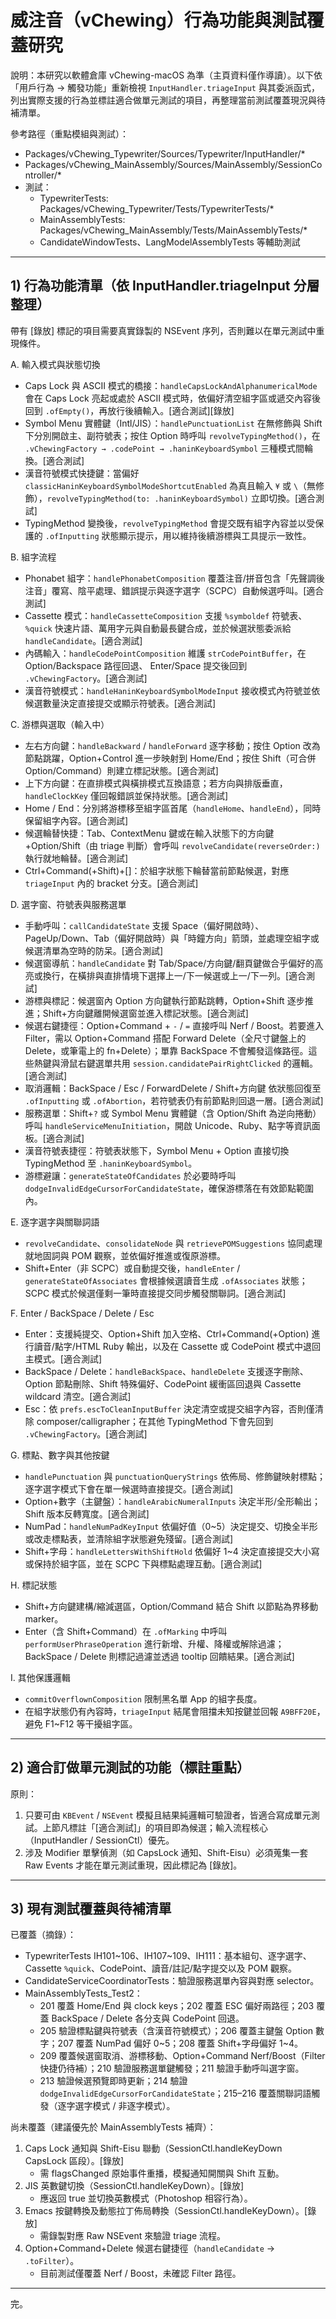 # 威注音（vChewing）行為功能與測試覆蓋研究

說明：本研究以軟體倉庫 vChewing-macOS 為準（主頁資料僅作導讀）。以下依「用戶行為 → 觸發功能」重新檢視 `InputHandler.triageInput` 與其委派函式，列出實際支援的行為並標註適合做單元測試的項目，再整理當前測試覆蓋現況與待補清單。

參考路徑（重點模組與測試）：
- Packages/vChewing_Typewriter/Sources/Typewriter/InputHandler/*
- Packages/vChewing_MainAssembly/Sources/MainAssembly/SessionController/*
- 測試：
  - TypewriterTests: Packages/vChewing_Typewriter/Tests/TypewriterTests/*
  - MainAssemblyTests: Packages/vChewing_MainAssembly/Tests/MainAssemblyTests/*
  - CandidateWindowTests、LangModelAssemblyTests 等輔助測試

---

## 1) 行為功能清單（依 InputHandler.triageInput 分層整理）

帶有 [錄放] 標記的項目需要真實錄製的 NSEvent 序列，否則難以在單元測試中重現條件。

A. 輸入模式與狀態切換
- Caps Lock 與 ASCII 模式的橋接：`handleCapsLockAndAlphanumericalMode` 會在 Caps Lock 亮起或處於 ASCII 模式時，依偏好清空組字區或遞交內容後回到 `.ofEmpty()`，再放行後續輸入。[適合測試][錄放]
- Symbol Menu 實體鍵（Intl/JIS）：`handlePunctuationList` 在無修飾與 Shift 下分別開啟主、副符號表；按住 Option 時呼叫 `revolveTypingMethod()`，在 `.vChewingFactory → .codePoint → .haninKeyboardSymbol` 三種模式間輪換。[適合測試]
- 漢音符號模式快捷鍵：當偏好 `classicHaninKeyboardSymbolModeShortcutEnabled` 為真且輸入 `¥` 或 `\`（無修飾），`revolveTypingMethod(to: .haninKeyboardSymbol)` 立即切換。[適合測試]
- TypingMethod 變換後，`revolveTypingMethod` 會提交既有組字內容並以受保護的 `.ofInputting` 狀態顯示提示，用以維持後續游標與工具提示一致性。

B. 組字流程
- Phonabet 組字：`handlePhonabetComposition` 覆蓋注音/拼音包含「先聲調後注音」覆寫、陰平處理、錯誤提示與逐字選字（SCPC）自動候選呼叫。[適合測試]
- Cassette 模式：`handleCassetteComposition` 支援 `%symboldef` 符號表、`%quick` 快速片語、萬用字元與自動最長鍵合成，並於候選狀態委派給 `handleCandidate`。[適合測試]
- 內碼輸入：`handleCodePointComposition` 維護 `strCodePointBuffer`，在 Option/Backspace 路徑回退、 Enter/Space 提交後回到 `.vChewingFactory`。[適合測試]
- 漢音符號模式：`handleHaninKeyboardSymbolModeInput` 接收模式內符號並依候選數量決定直接提交或顯示符號表。[適合測試]

C. 游標與選取（輸入中）
- 左右方向鍵：`handleBackward` / `handleForward` 逐字移動；按住 Option 改為節點跳躍，Option+Control 進一步映射到 Home/End；按住 Shift（可合併 Option/Command）則建立標記狀態。[適合測試]
- 上下方向鍵：在直排模式與橫排模式互換語意；若方向與排版垂直，`handleClockKey` 僅回報錯誤並保持狀態。[適合測試]
- Home / End：分別將游標移至組字區首尾（`handleHome`、`handleEnd`），同時保留組字內容。[適合測試]
- 候選輪替快捷：Tab、ContextMenu 鍵或在輸入狀態下的方向鍵+Option/Shift（由 triage 判斷）會呼叫 `revolveCandidate(reverseOrder:)` 執行就地輪替。[適合測試]
- Ctrl+Command(+Shift)+[]：於組字狀態下輪替當前節點候選，對應 `triageInput` 內的 bracket 分支。[適合測試]

D. 選字窗、符號表與服務選單
- 手動呼叫：`callCandidateState` 支援 Space（偏好開啟時）、PageUp/Down、Tab（偏好開啟時）與「時鐘方向」箭頭，並處理空組字或候選清單為空時的防呆。[適合測試]
- 候選窗導航：`handleCandidate` 對 Tab/Space/方向鍵/翻頁鍵做合乎偏好的高亮或換行，在橫排與直排情境下選擇上一/下一候選或上一/下一列。[適合測試]
- 游標與標記：候選窗內 Option 方向鍵執行節點跳轉，Option+Shift 逐步推進；Shift+方向鍵離開候選窗並進入標記狀態。[適合測試]
- 候選右鍵捷徑：Option+Command + `-` / `=` 直接呼叫 Nerf / Boost。若要進入 Filter，需以 Option+Command 搭配 Forward Delete（全尺寸鍵盤上的 Delete，或筆電上的 fn+Delete）；單靠 BackSpace 不會觸發這條路徑。這些熱鍵與滑鼠右鍵選單共用 `session.candidatePairRightClicked` 的邏輯。[適合測試]
- 取消邏輯：BackSpace / Esc / ForwardDelete / Shift+方向鍵 依狀態回復至 `.ofInputting` 或 `.ofAbortion`，若符號表仍有前節點則回退一層。[適合測試]
- 服務選單：Shift+`?` 或 Symbol Menu 實體鍵（含 Option/Shift 為逆向捲動）呼叫 `handleServiceMenuInitiation`，開啟 Unicode、Ruby、點字等資訊面板。[適合測試]
- 漢音符號表捷徑：符號表狀態下，Symbol Menu + Option 直接切換 TypingMethod 至 `.haninKeyboardSymbol`。
- 游標避讓：`generateStateOfCandidates` 於必要時呼叫 `dodgeInvalidEdgeCursorForCandidateState`，確保游標落在有效節點範圍內。

E. 逐字選字與關聯詞語
- `revolveCandidate`、`consolidateNode` 與 `retrievePOMSuggestions` 協同處理就地固詞與 POM 觀察，並依偏好推進或復原游標。
- Shift+Enter（非 SCPC）或自動提交後，`handleEnter` / `generateStateOfAssociates` 會根據候選讀音生成 `.ofAssociates` 狀態；SCPC 模式於候選僅剩一筆時直接提交同步觸發關聯詞。[適合測試]

F. Enter / BackSpace / Delete / Esc
- Enter：支援純提交、Option+Shift 加入空格、Ctrl+Command(+Option) 進行讀音/點字/HTML Ruby 輸出，以及在 Cassette 或 CodePoint 模式中退回主模式。[適合測試]
- BackSpace / Delete：`handleBackSpace`、`handleDelete` 支援逐字刪除、Option 節點刪除、Shift 特殊偏好、CodePoint 緩衝區回退與 Cassette wildcard 清空。[適合測試]
- Esc：依 `prefs.escToCleanInputBuffer` 決定清空或提交組字內容，否則僅清除 composer/calligrapher；在其他 TypingMethod 下會先回到 `.vChewingFactory`。[適合測試]

G. 標點、數字與其他按鍵
- `handlePunctuation` 與 `punctuationQueryStrings` 依佈局、修飾鍵映射標點；逐字選字模式下會在單一候選時直接提交。[適合測試]
- Option+數字（主鍵盤）：`handleArabicNumeralInputs` 決定半形/全形輸出；Shift 版本反轉寬度。[適合測試]
- NumPad：`handleNumPadKeyInput` 依偏好值（0~5）決定提交、切換全半形或改走標點表，並清除組字狀態避免殘留。[適合測試]
- Shift+字母：`handleLettersWithShiftHold` 依偏好 1~4 決定直接提交大小寫或保持於組字區，並在 SCPC 下與標點處理互動。[適合測試]

H. 標記狀態
- Shift+方向鍵建構/縮減選區，Option/Command 結合 Shift 以節點為界移動 marker。
- Enter（含 Shift+Command）在 `.ofMarking` 中呼叫 `performUserPhraseOperation` 進行新增、升權、降權或解除過濾；BackSpace / Delete 則標記過濾並透過 tooltip 回饋結果。[適合測試]

I. 其他保護邏輯
- `commitOverflownComposition` 限制黑名單 App 的組字長度。
- 在組字狀態仍有內容時，`triageInput` 結尾會阻擋未知按鍵並回報 `A9BFF20E`，避免 F1~F12 等干擾組字區。

---

## 2) 適合訂做單元測試的功能（標註重點）

原則：

1. 只要可由 `KBEvent` / `NSEvent` 模擬且結果純邏輯可驗證者，皆適合寫成單元測試。上節凡標註「[適合測試]」的項目即為候選；輸入流程核心（InputHandler / SessionCtl）優先。
2. 涉及 Modifier 單擊偵測（如 CapsLock 通知、Shift-Eisu）必須蒐集一套 Raw Events 才能在單元測試重現，因此標記為 [錄放]。

---

## 3) 現有測試覆蓋與待補清單

已覆蓋（摘錄）：
- TypewriterTests IH101~106、IH107~109、IH111：基本組句、逐字選字、Cassette `%quick`、CodePoint、讀音/註記/點字提交以及 POM 觀察。
- CandidateServiceCoordinatorTests：驗證服務選單內容與對應 selector。
- MainAssemblyTests_Test2：
  - 201 覆蓋 Home/End 與 clock keys；202 覆蓋 ESC 偏好兩路徑；203 覆蓋 BackSpace / Delete 各分支與 CodePoint 回退。
  - 205 驗證標點鍵與符號表（含漢音符號模式）；206 覆蓋主鍵盤 Option 數字；207 覆蓋 NumPad 偏好 0~5；208 覆蓋 Shift+字母偏好 1~4。
  - 209 覆蓋候選窗取消、游標移動、Option+Command Nerf/Boost（Filter 快捷仍待補）；210 驗證服務選單鍵觸發；211 驗證手動呼叫選字窗。
  - 213 驗證候選預覽即時更新；214 驗證 `dodgeInvalidEdgeCursorForCandidateState`；215–216 覆蓋關聯詞語觸發（逐字選字模式 / 非逐字模式）。

尚未覆蓋（建議優先於 MainAssemblyTests 補齊）：
1. Caps Lock 通知與 Shift-Eisu 聯動（SessionCtl.handleKeyDown CapsLock 區段）。[錄放]
   - 需 flagsChanged 原始事件重播，模擬通知開關與 Shift 互動。
2. JIS 英數鍵切換（SessionCtl.handleKeyDown）。[錄放]
   - 應返回 true 並切換英數模式（Photoshop 相容行為）。
3. Emacs 按鍵轉換及動態拉丁佈局轉換（SessionCtl.handleKeyDown）。[錄放]
   - 需錄製對應 Raw NSEvent 來驗證 triage 流程。
4. Option+Command+Delete 候選右鍵捷徑（`handleCandidate` → `.toFilter`）。
   - 目前測試僅覆蓋 Nerf / Boost，未確認 Filter 路徑。

---

完。